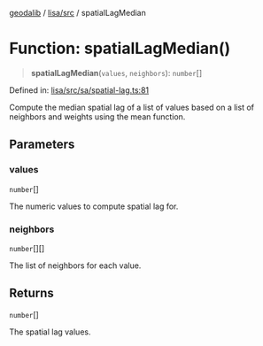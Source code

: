 [geodalib](../../../modules.md) / [lisa/src](../index.md) / spatialLagMedian

# Function: spatialLagMedian()

> **spatialLagMedian**(`values`, `neighbors`): `number`[]

Defined in: [lisa/src/sa/spatial-lag.ts:81](https://github.com/GeoDaCenter/geoda-lib/blob/9716a45cca9cf3b644d6187deeb842d47f2b7a3a/js/packages/lisa/src/sa/spatial-lag.ts#L81)

Compute the median spatial lag of a list of values based on a list of neighbors and weights using the mean function.

## Parameters

### values

`number`[]

The numeric values to compute spatial lag for.

### neighbors

`number`[][]

The list of neighbors for each value.

## Returns

`number`[]

The spatial lag values.
